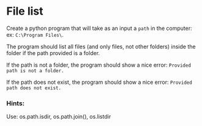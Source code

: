 # File list

Create a python program that will take as an input a `path` in the computer: ex: `C:\Program Files\`.

The program should list all files (and only files, not other folders) inside the folder if the path provided is a
folder.

If the path is not a folder, the program should show a nice error: `Provided path is not a folder.`

If the path does not exist, the program should show a nice error: `Provided path does not exist.`

### Hints:

Use: os.path.isdir, os.path.join(), os.listdir
